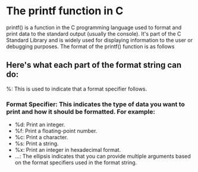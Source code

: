 # The printf function in C

printf() is a function in the C programming language used to format and print data to the standard output (usually the console).
It's part of the C Standard Library and is widely used for displaying information to the user or debugging purposes.
The format of the printf() function is as follows

## Here's what each part of the format string can do:

 %: This is used to indicate that a format specifier follows.
### Format Specifier: This indicates the type of data you want to print and how it should be formatted. For example:
- %d: Print an integer.
- %f: Print a floating-point number.
- %c: Print a character.
- %s: Print a string.
- %x: Print an integer in hexadecimal format.
- ...: The ellipsis indicates that you can provide multiple arguments based on the format specifiers used in the format string.
